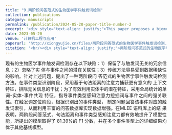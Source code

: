 ```yaml
---
title: "9.两阶段问答范式的生物医学事件触发词检测"
collection: publications
category: manuscripts
permalink: /publication/2024-05-20-paper-title-number-2
excerpt: '<div style="text-align: justify;">This paper proposes a biomedical event trigger detection method based on a two - stage question - answering paradigm. It uses syntactic - distance - based attention and word - entity - event co - occurrence features to address existing problems in trigger detection. Experiments on the MLEE corpus show that the model outperforms baseline models, with an F1 - score of 81.39%, and the author also plans to explore further improvements in the future.</div>'
date: 2023-05-20
venue: '计算机工程与应用'
paperurl: 'http://xiongyujie.cn/files/两阶段问答范式的生物医学事件触发词检测.pdf'
citation: '<br/><div style="text-align: justify;">两阶段问答范式的生物医学事件触发词检测, 行帅，熊玉洁*，苏前敏*，黄继汉, 计算机工程与应用, 网络首发 (2023)</div>'
---
```


<div style="text-align: justify;">现有的生物医学事件触发词检测存在以下缺陷：1）保留了与触发词无关的冗余信息；2）忽略了实 体与事件之间的潜在关联性；3）传统方法容易受到数据稀缺性的影响。针对上述问题，提出了一种两阶段问 答范式的生物医学事件触发词检测方法。在事件类型识别阶段，采用基于句法距离的注意力捕获更有意义的 上下文特征，排除无关信息的干扰；为了有效利用实体中的潜在特征，采用全局统计的单词-实体-事件共现 特征，指导事件类型感知注意力挖掘词与事件之间的强关联性。在触发词定位阶段，根据识别出的事件类型， 制定问题回答该事件对应的触发词索引，从而利用丰富的问答数据库实现数据增强。在MLEE 语料库上的结 果表明，两阶段问答范式、句法距离和事件类型感知注意力都有效地提升了模型性能，所提出的模型取得了 81.39%的 F1 分数，并在多个事件类型上的详细结果均优于其他基线模型。</div>
<br/>
